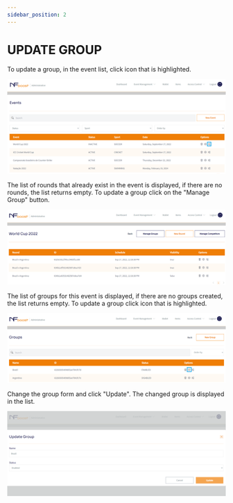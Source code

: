 ```yaml
---
sidebar_position: 2
---
```


# UPDATE GROUP

To update a group, in the event list, click icon that is highlighted.

![1](/img/group-create-1.png)

The list of rounds that already exist in the event is displayed, if there are no rounds, the list returns empty.
To update a group click on the "Manage Group" button.

![1](/img/group-create-2.png)

The list of groups for this event is displayed, if there are no groups created, the list returns empty.
To update a group click icon that is highlighted.

![1](/img/group-update-highlighted.png)

Change the group form and click "Update". The changed group is displayed in the list.

![1](/img/group-update.PNG)
